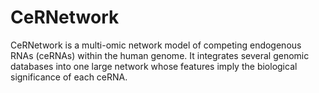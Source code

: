 # CeRNetwork
CeRNetwork is a multi-omic network model of competing endogenous RNAs (ceRNAs) within the human genome. It integrates several genomic databases into one large network whose features imply the biological significance of each ceRNA.
